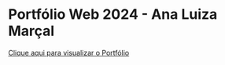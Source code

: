 # Portfólio Web 2024 - Ana Luiza Marçal
[Clique aqui para visualizar o Portfólio](https://analumarcal.github.io/portfolio-web-2024/)
